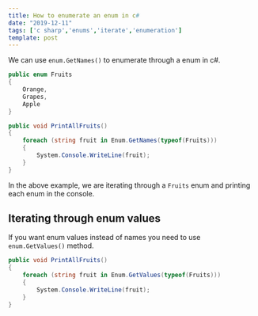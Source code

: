 ```yaml
---
title: How to enumerate an enum in c#
date: "2019-12-11"
tags: ['c sharp','enums','iterate','enumeration']
template: post
---
```


We can use `enum.GetNames()` to enumerate through a enum in c#.

```csharp
public enum Fruits
{
    Orange,
    Grapes,
    Apple
}

public void PrintAllFruits()
{
    foreach (string fruit in Enum.GetNames(typeof(Fruits)))
    {
        System.Console.WriteLine(fruit);
    }
}
```

In the above example, we are iterating through a `Fruits` enum and printing each enum in the console.

## Iterating through enum values

If you want enum values instead of names you need to use `enum.GetValues()` method.

```csharp
public void PrintAllFruits()
{
    foreach (string fruit in Enum.GetValues(typeof(Fruits)))
    {
        System.Console.WriteLine(fruit);
    }
}
```
